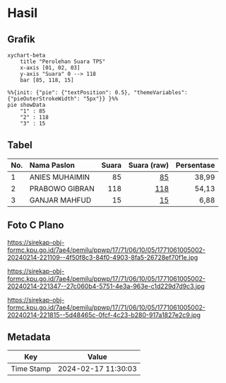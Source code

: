 # Hasil

## Grafik

```mermaid
xychart-beta
    title "Perolehan Suara TPS"
    x-axis [01, 02, 03]
    y-axis "Suara" 0 --> 118
    bar [85, 118, 15]
```

```mermaid
%%{init: {"pie": {"textPosition": 0.5}, "themeVariables": {"pieOuterStrokeWidth": "5px"}} }%%
pie showData
    "1" : 85
    "2" : 118
    "3" : 15
```

## Tabel

| No. | Nama Paslon    | Suara | Suara (raw) | Persentase |
|:--- |:-------------- | -----:| -----------:| ----------:|
| 1   | ANIES MUHAIMIN | 85    | [85][p-1]   | 38,99      |
| 2   | PRABOWO GIBRAN | 118   | [118][p-2]  | 54,13      |
| 3   | GANJAR MAHFUD  | 15    | [15][p-3]   | 6,88       |


[p-1]: https://github.com/gigit-pemilu/pemilu-2024-17-bengkulu/blob/main/pilpres/hitung-suara/sub/17-bengkulu/sub/71-kota-bengkulu/sub/06-ratu-agung/sub/1005-kebun-kenanga/sub/002-tps/sub/paslon-1.txt
[p-2]: https://github.com/gigit-pemilu/pemilu-2024-17-bengkulu/blob/main/pilpres/hitung-suara/sub/17-bengkulu/sub/71-kota-bengkulu/sub/06-ratu-agung/sub/1005-kebun-kenanga/sub/002-tps/sub/paslon-2.txt
[p-3]: https://github.com/gigit-pemilu/pemilu-2024-17-bengkulu/blob/main/pilpres/hitung-suara/sub/17-bengkulu/sub/71-kota-bengkulu/sub/06-ratu-agung/sub/1005-kebun-kenanga/sub/002-tps/sub/paslon-3.txt

## Foto C Plano

https://sirekap-obj-formc.kpu.go.id/7ae4/pemilu/ppwp/17/71/06/10/05/1771061005002-20240214-221109--4f50f8c3-84f0-4903-8fa5-26728ef70f1e.jpg

https://sirekap-obj-formc.kpu.go.id/7ae4/pemilu/ppwp/17/71/06/10/05/1771061005002-20240214-221347--27c060b4-5751-4e3a-963e-c1d229d7d9c3.jpg

https://sirekap-obj-formc.kpu.go.id/7ae4/pemilu/ppwp/17/71/06/10/05/1771061005002-20240214-221815--5d48465c-0fcf-4c23-b280-917a1827e2c9.jpg


## Metadata

| Key        | Value               |
| ---------- | ------------------- |
| Time Stamp | 2024-02-17 11:30:03 |



